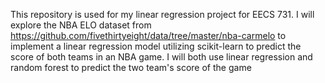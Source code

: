 This repository is used for my linear regression project for EECS 731. I will explore the NBA ELO dataset from https://github.com/fivethirtyeight/data/tree/master/nba-carmelo to implement a linear regression model utilizing scikit-learn to predict the score of both teams in an NBA game. I will both use linear regression and random forest to predict the two team's score of the game

